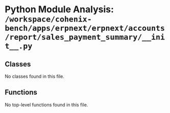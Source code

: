 # Python Module Analysis: `/workspace/cohenix-bench/apps/erpnext/erpnext/accounts/report/sales_payment_summary/__init__.py`

## Classes

No classes found in this file.


## Functions

No top-level functions found in this file.
